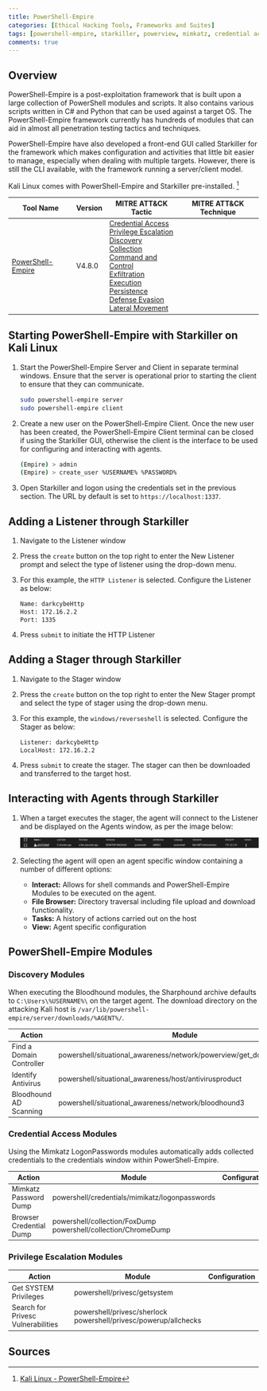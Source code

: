 ```yaml
---
title: PowerShell-Empire
categories: [Ethical Hacking Tools, Frameworks and Suites]
tags: [powershell-empire, starkiller, powerview, mimkatz, credential access (TA0006), privilege escalation (TA0004), discovery (TA0007), collection (TA0009)]
comments: true
---
```


## Overview

PowerShell-Empire is a post-exploitation framework that is built upon a large collection of PowerShell modules and scripts. It also contains various scripts written in C# and Python that can be used against a target OS. The PowerShell-Empire framework currently has hundreds of modules that can aid in almost all penetration testing tactics and techniques.

PowerShell-Empire have also developed a front-end GUI called Starkiller for the framework which makes configuration and activities that little bit easier to manage, especially when dealing with multiple targets. However, there is still the CLI available, with the framework running a server/client model.

Kali Linux comes with PowerShell-Empire and Starkiller pre-installed. [^1]

| Tool Name | Version | MITRE ATT&CK Tactic | MITRE ATT&CK Technique |
| --------- | ------- | ------------------- | ---------------------- |
| [PowerShell-Empire](https://github.com/BC-SECURITY/Empire) | V4.8.0 | [Credential Access](https://attack.mitre.org/tactics/TA0006/) <br> [Privilege Escalation](https://attack.mitre.org/tactics/TA0004/) <br> [Discovery](https://attack.mitre.org/tactics/TA0007/) <br> [Collection](https://attack.mitre.org/tactics/TA0009/) <br> [Command and Control](https://attack.mitre.org/tactics/TA0011/) <br> [Exfiltration](https://attack.mitre.org/tactics/TA0010/) <br> [Execution](https://attack.mitre.org/tactics/TA0002/) <br> [Persistence](https://attack.mitre.org/tactics/TA0003/) <br> [Defense Evasion](https://attack.mitre.org/tactics/TA0005/) <br> [Lateral Movement](https://attack.mitre.org/tactics/TA0008/)| |

## Starting PowerShell-Empire with Starkiller on Kali Linux

1. Start the PowerShell-Empire Server and Client in separate terminal windows. Ensure that the server is operational prior to starting the client to ensure that they can communicate.

    ```bash
    sudo powershell-empire server
    sudo powershell-empire client
    ```

2. Create a new user on the PowerShell-Empire Client. Once the new user has been created, the PowerShell-Empire Client terminal can be closed if using the Starkiller GUI, otherwise the client is the interface to be used for configuring and interacting with agents.

    ```bash
    (Empire) > admin
    (Empire) > create_user %USERNAME% %PASSWORD%
    ```

3. Open Starkiller and logon using the credentials set in the previous section. The URL by default is set to `https://localhost:1337`.

## Adding a Listener through Starkiller

1. Navigate to the Listener window
2. Press the `create` button on the top right to enter the New Listener prompt and select the type of listener using the drop-down menu.
3. For this example, the `HTTP Listener` is selected. Configure the Listener as below:

    ```plaintext
    Name: darkcybeHttp
    Host: 172.16.2.2
    Port: 1335
    ```

4. Press `submit` to initiate the HTTP Listener

## Adding a Stager through Starkiller

1. Navigate to the Stager window
2. Press the `create` button on the top right to enter the New Stager prompt and select the type of stager using the drop-down menu.
3. For this example, the `windows/reverseshell` is selected. Configure the Stager as below:

    ```plaintext
    Listener: darkcybeHttp
    LocalHost: 172.16.2.2
    ```

4. Press `submit` to create the stager. The stager can then be downloaded and transferred to the target host.

## Interacting with Agents through Starkiller

1. When a target executes the stager, the agent will connect to the Listener and be displayed on the Agents window, as per the image below:

    ![PowerShell Empire - Agents](/assets/img/posts/ETH/ETH_TOOLS/FRAMEWORKS/PsEmp_Agents.png "PowerShell Empire - Agents")

2. Selecting the agent will open an agent specific window containing a number of different options:

   - **Interact:** Allows for shell commands and PowerShell-Empire Modules to be executed on the agent.
   - **File Browser:** Directory traversal including file upload and download functionality.
   - **Tasks:** A history of actions carried out on the host
   - **View:** Agent specific configuration

## PowerShell-Empire Modules

### Discovery Modules

When executing the Bloodhound modules, the Sharphound archive defaults to `C:\Users\%USERNAME%\` on the target agent. The download directory on the attacking Kali host is `/var/lib/powershell-empire/server/downloads/%AGENT%/`.

| Action                   | Module                                                                   | Configuration |
| ------------------------ | ------------------------------------------------------------------------ | ------------- |
| Find a Domain Controller | powershell/situational_awareness/network/powerview/get_domain_controller |               |
| Identify Antivirus       | powershell/situational_awareness/host/antivirusproduct                   |               |
| Bloodhound AD Scanning   | powershell/situational_awareness/network/bloodhound3                     |               |

### Credential Access Modules

Using the Mimkatz LogonPasswords modules automatically adds collected credentials to the credentials window within PowerShell-Empire.

| Action                   | Module                                                                   | Configuration |
| ------------------------ | ------------------------------------------------------------------------ | ------------- |
| Mimkatz Password Dump    | powershell/credentials/mimikatz/logonpasswords                           |               |
| Browser Credential Dump  | powershell/collection/FoxDump <br> powershell/collection/ChromeDump      |               |

### Privilege Escalation Modules

| Action                   | Module                                                                   | Configuration |
| ------------------------ | ------------------------------------------------------------------------ | ------------- |
| Get SYSTEM Privileges    | powershell/privesc/getsystem                                             |               |
| Search for Privesc Vulnerabilities | powershell/privesc/sherlock <br> powershell/privesc/powerup/allchecks |        |

## Sources

[^1]: [Kali Linux - PowerShell-Empire](https://www.kali.org/tools/powershell-empire/)